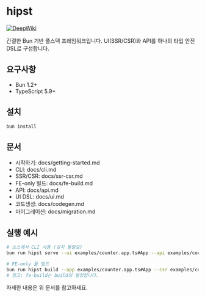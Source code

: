 # hipst

[![DeepWiki](https://img.shields.io/badge/DeepWiki-Explore-blue)](https://deepwiki.com/official-mito11/hipst)
 
간결한 Bun 기반 풀스택 프레임워크입니다. UI(SSR/CSR)와 API를 하나의 타입 안전 DSL로 구성합니다.

## 요구사항
- Bun 1.2+
- TypeScript 5.9+

## 설치
```bash
bun install
```

## 문서
- 시작하기: docs/getting-started.md
- CLI: docs/cli.md
- SSR/CSR: docs/ssr-csr.md
- FE-only 빌드: docs/fe-build.md
- API: docs/api.md
- UI DSL: docs/ui.md
- 코드생성: docs/codegen.md
- 마이그레이션: docs/migration.md

## 실행 예시
```bash
# 소스에서 CLI 사용 (설치 불필요)
bun run hipst serve --ui examples/counter.app.ts#App --api examples/counter.api.ts#myApi --csr examples/counter.client.ts --port 3000

# FE-only 풀 빌드
bun run hipst build --app examples/counter.app.ts#App --csr examples/counter.client.ts --out dist/counter-fe
# 참고: fe-build는 build의 별칭입니다.
```

자세한 내용은 위 문서를 참고하세요.
